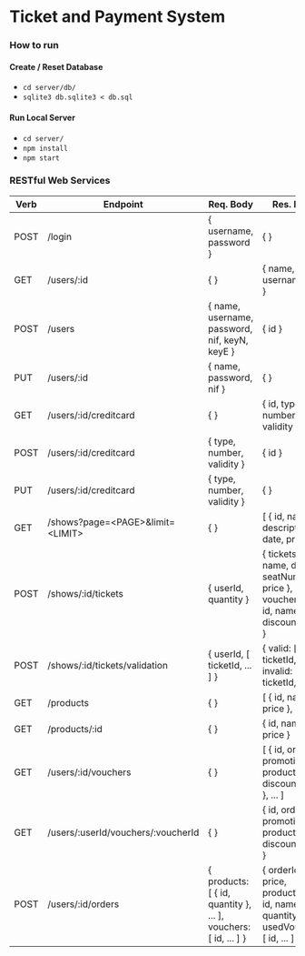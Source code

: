 # Ticket and Payment System

### How to run

#### Create / Reset Database

 * `cd server/db/`
 * `sqlite3 db.sqlite3 < db.sql`

#### Run Local Server

 * `cd server/`
 * `npm install`
 * `npm start`

### RESTful Web Services

| Verb  | Endpoint | Req. Body | Res. Body | Description |
| ----- | -------- | --------- | --------- | ----------- |
| POST | /login | { username, password } | { } | Check if credentials match. |
| GET   | /users/:id | { } | { name, username, nif } | Get user by id. |
| POST | /users | { name, username, password, nif, keyN, keyE } | { id } | Create a new user. |
| PUT | /users/:id | { name, password, nif } | { } | Update user by id. |
| GET   | /users/:id/creditcard | { } | { id, type, number, validity } | Get user's credit card. |
| POST | /users/:id/creditcard | { type, number, validity } | { id } | Create new user's credit card. |
| PUT | /users/:id/creditcard | { type, number, validity } | { } | Update user's credit card. |
| GET | /shows?page=\<PAGE\>&limit=\<LIMIT\> | { } | [ { id, name, description, date, price } ] | Get the next airing shows. |
| POST | /shows/:id/tickets | { userId, quantity } | { tickets: [ { id, name, date, seatNumber, price }, ... ], vouchers: [ { id, name, discount }, ... ] } | Buy tickets for a show. **(signed)** |
| POST | /shows/:id/tickets/validation | { userId, [ ticketId, ... ] } | { valid: [ ticketId, ... ], invalid: [ ticketId, ... ] } | Validate tickets for a show. |
| GET | /products | { } | [ { id, name, price }, ... ] | Get all products. |
| GET | /products/:id | { } | { id, name, price } | Get a product. |
| GET | /users/:id/vouchers | { } | [ { id, orderId, promotions: [ { productId, discount }, ... ] }, ... ] | Get all vouchers belonging to an user. |
| GET | /users/:userId/vouchers/:voucherId | { } | { id, orderId, promotions: [ { productId, discount }, ... ] } | Get a voucher belonging to an user. |
| POST | /users/:id/orders | { products: [ { id, quantity }, ... ], vouchers: [ id, ... ] } | { orderId, price, products: [ { id, name, quantity }, ... ], usedVouchers: [ id, ... ] } | Create a new order. **(signed***) |